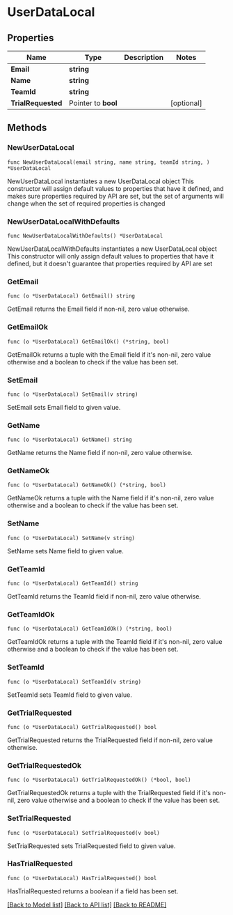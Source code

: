 # UserDataLocal

## Properties

Name | Type | Description | Notes
------------ | ------------- | ------------- | -------------
**Email** | **string** |  | 
**Name** | **string** |  | 
**TeamId** | **string** |  | 
**TrialRequested** | Pointer to **bool** |  | [optional] 

## Methods

### NewUserDataLocal

`func NewUserDataLocal(email string, name string, teamId string, ) *UserDataLocal`

NewUserDataLocal instantiates a new UserDataLocal object
This constructor will assign default values to properties that have it defined,
and makes sure properties required by API are set, but the set of arguments
will change when the set of required properties is changed

### NewUserDataLocalWithDefaults

`func NewUserDataLocalWithDefaults() *UserDataLocal`

NewUserDataLocalWithDefaults instantiates a new UserDataLocal object
This constructor will only assign default values to properties that have it defined,
but it doesn't guarantee that properties required by API are set

### GetEmail

`func (o *UserDataLocal) GetEmail() string`

GetEmail returns the Email field if non-nil, zero value otherwise.

### GetEmailOk

`func (o *UserDataLocal) GetEmailOk() (*string, bool)`

GetEmailOk returns a tuple with the Email field if it's non-nil, zero value otherwise
and a boolean to check if the value has been set.

### SetEmail

`func (o *UserDataLocal) SetEmail(v string)`

SetEmail sets Email field to given value.


### GetName

`func (o *UserDataLocal) GetName() string`

GetName returns the Name field if non-nil, zero value otherwise.

### GetNameOk

`func (o *UserDataLocal) GetNameOk() (*string, bool)`

GetNameOk returns a tuple with the Name field if it's non-nil, zero value otherwise
and a boolean to check if the value has been set.

### SetName

`func (o *UserDataLocal) SetName(v string)`

SetName sets Name field to given value.


### GetTeamId

`func (o *UserDataLocal) GetTeamId() string`

GetTeamId returns the TeamId field if non-nil, zero value otherwise.

### GetTeamIdOk

`func (o *UserDataLocal) GetTeamIdOk() (*string, bool)`

GetTeamIdOk returns a tuple with the TeamId field if it's non-nil, zero value otherwise
and a boolean to check if the value has been set.

### SetTeamId

`func (o *UserDataLocal) SetTeamId(v string)`

SetTeamId sets TeamId field to given value.


### GetTrialRequested

`func (o *UserDataLocal) GetTrialRequested() bool`

GetTrialRequested returns the TrialRequested field if non-nil, zero value otherwise.

### GetTrialRequestedOk

`func (o *UserDataLocal) GetTrialRequestedOk() (*bool, bool)`

GetTrialRequestedOk returns a tuple with the TrialRequested field if it's non-nil, zero value otherwise
and a boolean to check if the value has been set.

### SetTrialRequested

`func (o *UserDataLocal) SetTrialRequested(v bool)`

SetTrialRequested sets TrialRequested field to given value.

### HasTrialRequested

`func (o *UserDataLocal) HasTrialRequested() bool`

HasTrialRequested returns a boolean if a field has been set.


[[Back to Model list]](../README.md#documentation-for-models) [[Back to API list]](../README.md#documentation-for-api-endpoints) [[Back to README]](../README.md)



